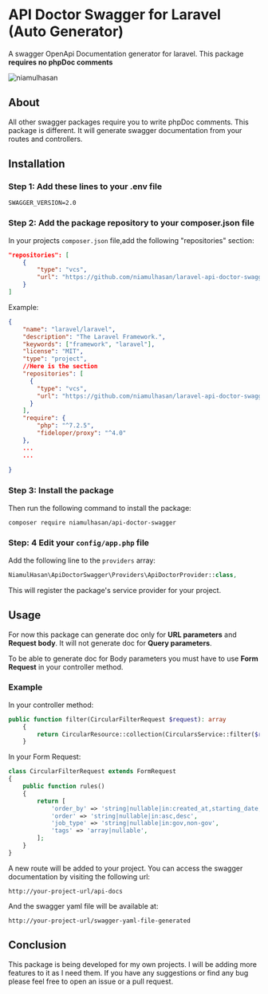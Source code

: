 # API Doctor Swagger for Laravel (Auto Generator)
A swagger OpenApi Documentation generator for laravel. This package **requires no phpDoc comments**
<p align="left"> <img src="https://komarev.com/ghpvc/?username=laravel-api-doctor-swagger&label=Views&color=0e75b6&style=flat" alt="niamulhasan" /> </p>

## About 
All other swagger packages require you to write phpDoc comments. This package is different. It will generate swagger documentation from your routes and controllers.

## Installation
### Step 1: Add these lines to your .env file
```
SWAGGER_VERSION=2.0
```
### Step 2: Add the package repository to your composer.json file
In your projects `composer.json` file,add the following "repositories" section:
```json
"repositories": [
    {
        "type": "vcs",
        "url": "https://github.com/niamulhasan/laravel-api-doctor-swagger"
    }
]
```

Example:
```json
{
    "name": "laravel/laravel",
    "description": "The Laravel Framework.",
    "keywords": ["framework", "laravel"],
    "license": "MIT",
    "type": "project",
    //Here is the section
    "repositories": [
      {
        "type": "vcs",
        "url": "https://github.com/niamulhasan/laravel-api-doctor-swagger"
      }
    ],
    "require": {
        "php": "^7.2.5",
        "fideloper/proxy": "^4.0"
    },
    ...
    ...
        
}
```
### Step 3: Install the package
Then run the following command to install the package:
```bash
composer require niamulhasan/api-doctor-swagger
```
### Step: 4 Edit your `config/app.php` file
Add the following line to the `providers` array:
```php
NiamulHasan\ApiDoctorSwagger\Providers\ApiDoctorProvider::class,
```
This will register the package's service provider for your project.


## Usage
For now this package can generate doc only for **URL parameters** and **Request body**. It will not generate doc for **Query parameters**.

To be able to generate doc for Body parameters you must have to use **Form Request** in your controller method.

### Example
In your controller method:
```php
public function filter(CircularFilterRequest $request): array
    {
        return CircularResource::collection(CircularsService::filter($request->job_type, $request->order_by, $request->order, $request->tags))->toArray($request);
    }
```
In your Form Request:
```php
class CircularFilterRequest extends FormRequest
{
    public function rules()
    {
        return [
            'order_by' => 'string|nullable|in:created_at,starting_date,deadline',
            'order' => 'string|nullable|in:asc,desc',
            'job_type' => 'string|nullable|in:gov,non-gov',
            'tags' => 'array|nullable',
        ];
    }
}
```




A new route will be added to your project. You can access the swagger documentation by visiting the following url:
```
http://your-project-url/api-docs
```
And the swagger yaml file will be available at:
```
http://your-project-url/swagger-yaml-file-generated
```

## Conclusion
This package is being developed for my own projects. I will be adding more features to it as I need them. If you have any suggestions or find any bug please feel free to open an issue or a pull request.
